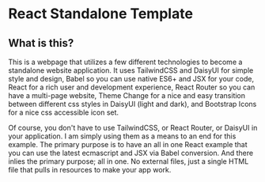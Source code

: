# React Standalone Template

## What is this?

This is a webpage that utilizes a few different technologies to become a standalone website application. It uses TailwindCSS and DaisyUI for simple style and design, Babel so you can use native ES6+ and JSX for your code, React for a rich user and development experience, React Router so you can have a multi-page website, Theme Change for a nice and easy transition between different css styles in DaisyUI (light and dark), and Bootstrap Icons for a nice css accessible icon set.

Of course, you don't have to use TailwindCSS, or React Router, or DaisyUI in your application. I am simply using them as a means to an end for this example. The primary purpose is to have an all in one React example that you can use the latest ecmascript and JSX via Babel conversion. And there inlies the primary purpose; all in one. No external files, just a single HTML file that pulls in resources to make your app work.
